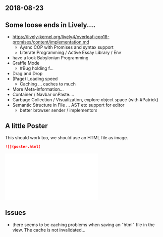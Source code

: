 ## 2018-08-23

## Some loose ends in Lively....

- https://lively-kernel.org/lively4/overleaf-cop18-promises/content/implementation.md
  - Aysnc COP with Promises and syntax support 
  - Literate Programming / Active Essay Library / Env
- have a look Babylonian Programming 
- Graffle Mode
  - #Bug holding f...
- Drag and Drop
- (Page) Loading speed
  - Caching ... caches to much
- More Meta-information...
- Container / Navbar onPaste....
- Garbage Collection / Visualization, explore object space (with #Patrick)
- Semantic Structure in File ... AST etc support for editor
  - better browser sender / implementors 

## A little Poster

<lively-import src="poster.html"></lively-import>


This should work too, we should use an HTML file as image. 

```markdown
![](poster.html)
```


![](poster.html)

## Issues

- there seems to be caching problems when saving an "html" file in the view. The cache is not invalidated...
